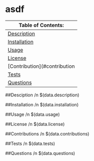 # asdf

Table of Contents: |
------------- |
[Description](#description)|
[Installation](#installation)|
[Usage](#usage)|
[License](#license)|
[Contribution](#contribution|
[Tests](#tests)|
[Questions](#questions)|

##Desciption
/n $(data.description)

##Installation
/n $(data.installation)

##Usage
/n $(data.usage)

##License
/n $(data.license)

##Contributions
/n $(data.contributions)

##Tests
/n $(data.tests)

##Questions
/n $(data.questions)




